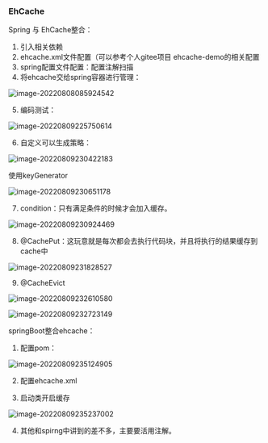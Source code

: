 ### EhCache

Spring 与 EhCache整合：

1. 引入相关依赖
2. ehcache.xml文件配置（可以参考个人gitee项目 ehcache-demo的相关配置
3. spring配置文件配置：配置注解扫描
4. 将ehcache交给spring容器进行管理：

![image-20220808085924542](https://gitee.com/zhf19970510/image-server/raw/master/img/20220808085935.png)

5. 编码测试：

![image-20220809225750614](https://gitee.com/zhf19970510/image-server/raw/master/img/20220809225800.png)

6. 自定义可以生成策略：

![image-20220809230422183](https://gitee.com/zhf19970510/image-server/raw/master/img/20220809230424.png)

使用keyGenerator

![image-20220809230651178](https://gitee.com/zhf19970510/image-server/raw/master/img/20220809230654.png)

7. condition：只有满足条件的时候才会加入缓存。

![image-20220809230924469](https://gitee.com/zhf19970510/image-server/raw/master/img/20220809230927.png)

8. @CachePut：这玩意就是每次都会去执行代码块，并且将执行的结果缓存到cache中

![image-20220809231828527](https://gitee.com/zhf19970510/image-server/raw/master/img/20220809231831.png)

9. @CacheEvict

![image-20220809232610580](https://gitee.com/zhf19970510/image-server/raw/master/img/20220809232613.png)

![image-20220809232723149](https://gitee.com/zhf19970510/image-server/raw/master/img/20220809232725.png)

springBoot整合ehcache：

1. 配置pom：

![image-20220809235124905](https://gitee.com/zhf19970510/image-server/raw/master/img/20220809235133.png)

2. 配置ehcache.xml

3. 启动类开启缓存

![image-20220809235237002](https://gitee.com/zhf19970510/image-server/raw/master/img/20220809235240.png)

4. 其他和spirng中讲到的差不多，主要要活用注解。